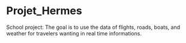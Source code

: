 # Projet_Hermes
School project: The goal is to use the data of flights, roads, boats, and weather for travelers wanting in real time informations.
